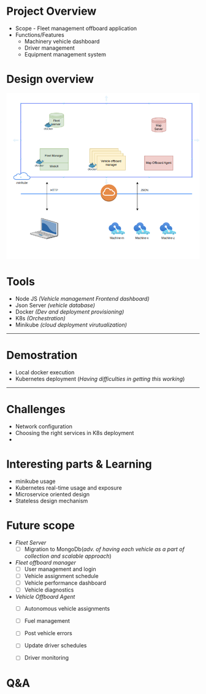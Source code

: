 # Project Overview
- Scope - Fleet management offboard application
- Functions/Features
  - Machinery vehicle dashboard
  - Driver management
  - Equipment management system

# Design overview
![Deployment architecture](image.png)

# Tools
  - Node JS _(Vehicle management Frontend dashboard)_
  - Json Server _(vehicle database)_
  - Docker _(Dev and deployment provisioning)_
  - K8s _(Orchestration)_
  - Minikube _(cloud deployment virutualization)_

--------

# Demostration
- Local docker execution
- Kubernetes deployment (_Having difficulties in getting this working_)

--------

# Challenges
+ Network configuration
+ Choosing the right services in K8s deployment
+



# Interesting parts & Learning
+ minikube usage
+ Kubernetes real-time usage and exposure
+ Microservice oriented design
+ Stateless design mechanism



# Future scope
- *Fleet Server*
  - [ ] Migration to MongoDb(_adv. of having each vehicle as a part of collection and scalable approach_)

- *Fleet offboard manager*
  - [ ] User management and login
  - [ ] Vehicle assignment schedule
  - [ ] Vehicle performance dashboard
  - [ ] Vehicle diagnostics

- *Vehicle Offboard Agent*
  - [ ] Autonomous vehicle assignments
  - [ ] Fuel management
  - [ ] Post vehicle errors
  - [ ] Update driver schedules
  - [ ] Driver monitoring


# Q&A
